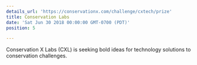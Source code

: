 ```yaml
---
details_url: 'https://conservationx.com/challenge/cxtech/prize'
title: Conservation Labs
date: 'Sat Jun 30 2018 00:00:00 GMT-0700 (PDT)'
position: 5

---
```




Conservation X Labs (CXL) is seeking bold ideas for technology solutions to conservation challenges.

